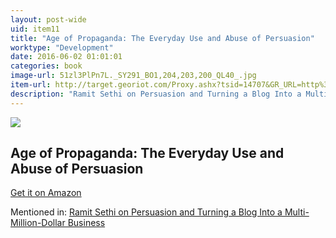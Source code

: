 ```yaml
---
layout: post-wide
uid: item11
title: "Age of Propaganda: The Everyday Use and Abuse of Persuasion"
worktype: "Development"
date: 2016-06-02 01:01:01
categories: book
image-url: 51zl3PlPn7L._SY291_BO1,204,203,200_QL40_.jpg
item-url: http://target.georiot.com/Proxy.ashx?tsid=14707&GR_URL=http%3A%2F%2Fwww.amazon.com%2FAge-Propaganda-Everyday-Abuse-Persuasion%2Fdp%2F0805074031%2F
description: "Ramit Sethi on Persuasion and Turning a Blog Into a Multi-Million-Dollar Business"
---
```

<a href="http://target.georiot.com/Proxy.ashx?tsid=14707&GR_URL=http%3A%2F%2Fwww.amazon.com%2FAge-Propaganda-Everyday-Abuse-Persuasion%2Fdp%2F0805074031%2F" target="blank"><img src="../../../../img/thumbs/51zl3PlPn7L._SY291_BO1,204,203,200_QL40_.jpg" class="prod-img"></a>
<h2>Age of Propaganda: The Everyday Use and Abuse of Persuasion</h2>
<p><a href="http://target.georiot.com/Proxy.ashx?tsid=14707&GR_URL=http%3A%2F%2Fwww.amazon.com%2FAge-Propaganda-Everyday-Abuse-Persuasion%2Fdp%2F0805074031%2F" target="blank">Get it on Amazon</a><p>
<p>Mentioned in: <a href="http://fourhourworkweek.com/2014/10/09/ramit-sethi-on-persuasion-and-turning-a-blog-into-a-multi-million-dollar-business/" target="blank">Ramit Sethi on Persuasion and Turning a Blog Into a Multi-Million-Dollar Business</a></p>
